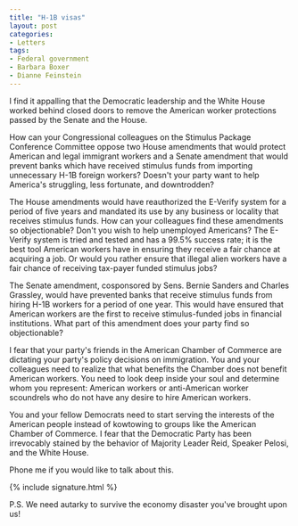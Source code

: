 ```yaml
---
title: "H-1B visas"
layout: post
categories:
- Letters
tags:
- Federal government
- Barbara Boxer
- Dianne Feinstein
---
```


I find it appalling that the Democratic leadership and the White House worked behind closed doors to remove the American worker protections passed by the Senate and the House.

How can your Congressional colleagues on the Stimulus Package Conference Committee oppose two House amendments that would protect American and legal immigrant workers and a Senate amendment that would prevent banks which have received stimulus funds from importing unnecessary H-1B foreign workers? Doesn't your party want to help America's struggling, less fortunate, and downtrodden?

The House amendments would have reauthorized the E-Verify system for a period of five years and mandated its use by any business or locality that receives stimulus funds. How can your colleagues find these amendments so objectionable? Don't you wish to help unemployed Americans? The E-Verify system is tried and tested and has a 99.5% success rate; it is the best tool American workers have in ensuring they receive a fair chance at acquiring a job. Or would you rather ensure that illegal alien workers have a fair chance of receiving tax-payer funded stimulus jobs?

The Senate amendment, cosponsored by Sens. Bernie Sanders and Charles Grassley, would have prevented banks that receive stimulus funds from hiring H-1B workers for a period of one year. This would have ensured that American workers are the first to receive stimulus-funded jobs in financial institutions. What part of this amendment does your party find so objectionable?

I fear that your party's friends in the American Chamber of Commerce are dictating your party's policy decisions on immigration. You and your colleagues need to realize that what benefits the Chamber does not benefit American workers. You need to look deep inside your soul and determine whom you represent: American workers or anti-American worker scoundrels who do not have any desire to hire American workers.

You and your fellow Democrats need to start serving the interests of the American people instead of kowtowing to groups like the American Chamber of Commerce. I fear that the Democratic Party has been irrevocably stained by the behavior of Majority Leader Reid, Speaker Pelosi, and the White House.

Phone me if you would like to talk about this.

{% include signature.html %}

P.S. We need autarky to survive the economy disaster you've brought upon us!
